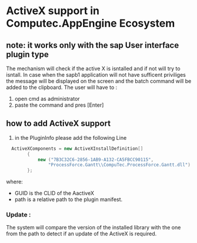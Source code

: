 # ActiveX support in Computec.AppEngine Ecosystem
## note: it works only with the sap User interface plugin type 
The mechanism will check if the active X is isntalled and if not will try to isntall. In case when the sapb1 application will not have sufficent priviliges the message will be displayed on the screen and the batch command will be added to the clipboard.
The user will have to :
1) open cmd as administrator 
2) paste the command and pres [Enter]

## how to add ActiveX support 
1) in the PluginInfo please add the following Line 
```cs
  ActiveXComponents = new ActiveXInstallDefinition[]
        {
            new ("7B3C32C6-2856-1AB9-A132-CA5FBCC90115",
                "ProcessForce.Gantt\\CompuTec.ProcessForce.Gantt.dll")
        };
```
 where: 
* GUID is the CLID of the AactiveX 
* path is a relative path to the plugin manifest.
### Update :
The system will compare the version of the installed library with the one from the path to detect if an update of the ActiveX is required.